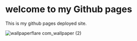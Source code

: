 # welcome to my Github pages
This is my github pages deployed site.

![![wallpaperflare com_wallpaper (2)](https://github.com/black-beard2002/github-workshop-pages/assets/128619518/98b91703-5a9e-458a-919d-c6711c163d69)
]()
